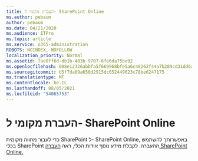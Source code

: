 ```yaml
---
title: העברת מקומי ל- SharePoint Online
ms.author: pebaum
author: pebaum
ms.date: 04/21/2020
ms.audience: ITPro
ms.topic: article
ms.service: o365-administration
ROBOTS: NOINDEX, NOFOLLOW
localization_priority: Normal
ms.assetid: 7ae8ff6d-db1b-403b-9707-6fe6da75be92
ms.openlocfilehash: 008e12326abbfa5f669968bfe5a6c48262f44a7b289cd31dd6a229f78d268a34
ms.sourcegitcommit: b5f7da89a650d2915dc652449623c78be6247175
ms.translationtype: MT
ms.contentlocale: he-IL
ms.lasthandoff: 08/05/2021
ms.locfileid: "54065753"
---
```

# <a name="migrate-on-premises-to-sharepoint-online"></a>העברת מקומי ל- SharePoint Online

כדי לעבור מחווה מקומית SharePoint ל- SharePoint Online, באפשרותך להשתמש בכלי SharePoint ההעברה. לקבלת מידע נוסף אודות הכלי, ראה [העברה SharePoint Online.](https://go.microsoft.com/fwlink/?linkid=2019574)
  

